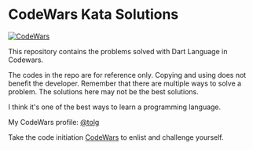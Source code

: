 # CodeWars Kata Solutions 

[![CodeWars](https://www.codewars.com/users/tolg/badges/large)](https://www.codewars.com/users/tolg "My Honor Badge")

This repository contains the problems solved with Dart Language in Codewars.

The codes in the repo are for reference only. Copying and using does not benefit the developer. Remember that there are multiple ways to solve a problem. The solutions here may not be the best solutions.

I think it's one of the best ways to learn a programming language.

My CodeWars profile: [@tolg](https://www.codewars.com/users/tolg)

Take the code initiation [CodeWars](http://codewars.com/r/8-QhcQ) to enlist and challenge yourself.
